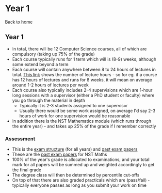 # Year 1

[Back to home](/)


## Year 1
- In total, there will be 12 Computer Science courses, all of which are compulsory (taking up 75\% of the grade)
- Each course typically runs for 1 term which will is (8-9) weeks, although some extend beyond a term
- Each course will contain anywhere between 8 to 24 hours of lectures in total. [This link](https://www.cl.cam.ac.uk/teaching/2223/part1a.html) shows the number of lecture hours - so for eg. if a course has 12 hours of lectures and runs for 8 weeks, it will mean on average around 1-2 hours of lectures per week
- Each course also typically includes 2-4 supervisions which are 1-hour long sessions with a supervisor (either a PhD student or faculty) where you go through the material in depth
    - Typically it is 2-3 students assigned to one supervisor
    - Usually there would be some work assigned, on average I'd say 2-3 hours of work for one supervision would be reasonable
- In addition there is the NST Mathematics module (which runs through the entire year) - and takes up 25\% of the grade if I remember correctly

### Assessment
- This is the [exam structure](https://www.cl.cam.ac.uk/teaching/exams/exam-structure.pdf) (for all years) and [past exam papers](https://www.cl.cam.ac.uk/teaching/exams/pastpapers/)
- These are the [past exam papers](https://www.maths.cam.ac.uk/undergradnst/pastpapers) for NST Maths 
- 100\% of the year's grade is allocated to examinations, and your total mark for all papers will be summed up and weighted accordingly to get the final grade
- The degree class will then be determined by percentile cut-offs
- On top of that there are also graded practicals which are (pass/fail) - typically everyone passes as long as you submit your work on time


